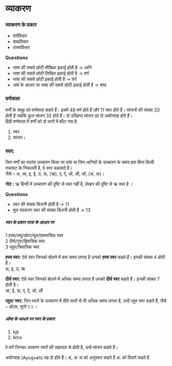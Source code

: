
# व्याकरण

### व्याकरण के प्रकार
* वर्णविचार
* शब्दविचार
* वाक्यविचार

__Questions__

* भाषा की सबसे छोटी मौखिक इकाई होती है  -> ध्वनि
* भाषा की सबसे छोटी लिखित इकाई होती है  -> वर्ण
* भाषा की सबसे छोटी इकाई होती है  -> वर्ण
* अर्थ के आधार पर भाषा की सबसे छोटी इकाई होती है  -> शब्द

### वर्णमाला
वर्णों के समूह को वर्णमाला कहते हैं। इसमें 48 वर्ण होते हैं और 11 स्वर होते हैं। व्यंजनों की संख्या 33 होती है जबकि कुल व्यंजन 35 होते हैं। दो उच्छिप्त व्यंजन एवं दो अयोगवाह होते हैं।<br>
हिंदी वर्णमाला में वर्णों को दो भागों में बाँटा गया है<br>
1. स्वर <br>
2. व्यंजन।<br>

### स्वर:
जिन वर्णों का स्वतंत्र उच्चारण किया जा सके या जिन ध्वनियों के उच्चारण के समय हवा बिना किसी रुकावट के निकलती है, वे स्वर कहलाते हैं। <br>
जैसे – अ, आ, इ, ई, उ, ऊ, (ऋ), ए, ऐ, ओ, औ, ऑ, (अं, अः)।<br>

__नोट :__ ऋ हिन्दी में उच्चारण की दृष्टि से स्वर नहीं है, लेखन की दृष्टि से ऋ स्वर है ।<br>

__Questions__<br>
* स्वर की संख्या कितनी होती है  -> 11
* मूल व्याकरण स्वर की संख्या कितनी होती है  -> 13

##### स्वर के प्रकार मात्रा के आधार पर
1 ह्स्व/लघु/छोटा/मूल/एकमात्रिक  स्वर<br>
2 दीर्घ/गुरु/द्विमात्रिक स्वर<br>
3 प्लुत/त्रिमात्रिक स्वर<br>

__ह्स्व स्वर:__ ऐसे स्वर जिनको बोलने में कम समय लगता है उनको __ह्स्व स्वर__ कहते हैं। इनकी संख्या 4 होती हैं।<br>
अ, इ, उ, ऋ<br>

__दीर्घ स्वर:__ ऐसे स्वर जिनको बोलने में अधिक समय लगता है उनको __दीर्घ स्वर__ कहते हैं। इनकी संख्या 7 होती है।<br>
आ, ई, ऊ, ए, ऐ, ओ, औ

__प्लुत/ स्वर:__ जिन स्वरों के उच्चारण में दीर्घ स्वरों से भी अधिक समय लगता है, उन्हें प्लुत स्वर कहते हैं, जैसे – ओऽम, सुनो ऽ ऽ ।

##### ओष्ठ के आधार पर स्वर के प्रकार
1. kjk
2. lkho



वे वर्ण जिनका उच्चरण स्वरों की सहायता से होती है, उन्हें व्यंजन कहते हैं।

अयोगवाह (Ayogvah)
यह दो होते हैं।
अं, अः
अं को अनुस्वार कहते हैं
अ: को विसर्ग कहते हैं
